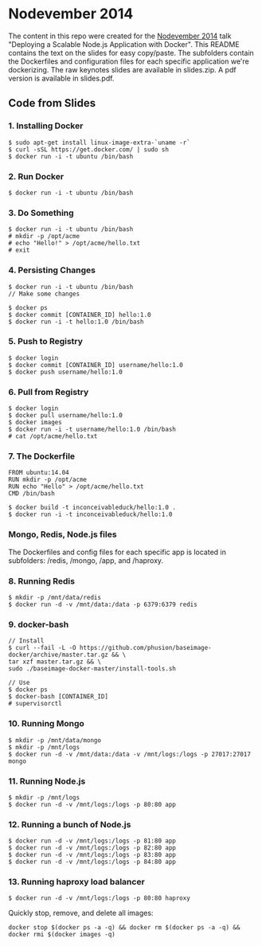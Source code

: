 # Nodevember 2014
The content in this repo were created for the [Nodevember 2014](http://nodevember.org) talk "Deploying a Scalable Node.js Application with Docker". This README contains the text on the slides for easy copy/paste. The subfolders contain the Dockerfiles and configuration files for each specific application we're dockerizing. The raw keynotes slides are available in slides.zip. A pdf version is available in slides.pdf.

## Code from Slides

### 1. Installing Docker
```
$ sudo apt-get install linux-image-extra-`uname -r`
$ curl -sSL https://get.docker.com/ | sudo sh
$ docker run -i -t ubuntu /bin/bash
```

### 2. Run Docker
```
$ docker run -i -t ubuntu /bin/bash
```

### 3. Do Something
```
$ docker run -i -t ubuntu /bin/bash
# mkdir -p /opt/acme
# echo "Hello!" > /opt/acme/hello.txt
# exit
```

### 4. Persisting Changes
```
$ docker run -i -t ubuntu /bin/bash
// Make some changes

$ docker ps
$ docker commit [CONTAINER_ID] hello:1.0
$ docker run -i -t hello:1.0 /bin/bash
```

### 5. Push to Registry
```
$ docker login
$ docker commit [CONTAINER_ID] username/hello:1.0
$ docker push username/hello:1.0
```

### 6. Pull from Registry
```
$ docker login
$ docker pull username/hello:1.0
$ docker images
$ docker run -i -t username/hello:1.0 /bin/bash
# cat /opt/acme/hello.txt
```

### 7. The Dockerfile
```
FROM ubuntu:14.04
RUN mkdir -p /opt/acme
RUN echo "Hello" > /opt/acme/hello.txt
CMD /bin/bash
```

```
$ docker build -t inconceivableduck/hello:1.0 .
$ docker run -i -t inconceivableduck/hello:1.0
```

### Mongo, Redis, Node.js files
The Dockerfiles and config files for each specific app is located in subfolders: /redis, /mongo, /app, and /haproxy.

### 8. Running Redis
```
$ mkdir -p /mnt/data/redis
$ docker run -d -v /mnt/data:/data -p 6379:6379 redis
```

### 9. docker-bash
```
// Install
$ curl --fail -L -O https://github.com/phusion/baseimage-docker/archive/master.tar.gz && \
tar xzf master.tar.gz && \
sudo ./baseimage-docker-master/install-tools.sh

// Use
$ docker ps
$ docker-bash [CONTAINER_ID]
# supervisorctl
```

### 10. Running Mongo
```
$ mkdir -p /mnt/data/mongo
$ mkdir -p /mnt/logs
$ docker run -d -v /mnt/data:/data -v /mnt/logs:/logs -p 27017:27017 mongo
```

### 11. Running Node.js
```
$ mkdir -p /mnt/logs
$ docker run -d -v /mnt/logs:/logs -p 80:80 app
```

### 12. Running a bunch of Node.js
```
$ docker run -d -v /mnt/logs:/logs -p 81:80 app
$ docker run -d -v /mnt/logs:/logs -p 82:80 app
$ docker run -d -v /mnt/logs:/logs -p 83:80 app
$ docker run -d -v /mnt/logs:/logs -p 84:80 app
```

### 13. Running haproxy load balancer
```
$ docker run -d -v /mnt/logs:/logs -p 80:80 haproxy
```

Quickly stop, remove, and delete all images:
```
docker stop $(docker ps -a -q) && docker rm $(docker ps -a -q) && docker rmi $(docker images -q)
```
